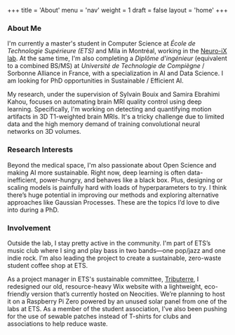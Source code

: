 +++
title = 'About'
menu = 'nav'
weight = 1
draft = false
layout = 'home'
+++

### About Me

I'm currently a master's student in Computer Science at *École de Technologie Supérieure (ETS)* and Mila in Montréal, working in the [Neuro-iX lab](https://neuro-ix.github.io/). At the same time, I'm also completing a *Diplôme d'ingénieur* (equivalent to a combined BS/MS) at *Université de Technologie de Compiègne* / Sorbonne Alliance in France, with a specialization in AI and Data Science. I am looking for PhD opportunities in Sustainable / Efficient AI.

My research, under the supervision of Sylvain Bouix and Samira Ebrahimi Kahou, focuses on automating brain MRI quality control using deep learning. Specifically, I'm working on detecting and quantifying motion artifacts in 3D T1-weighted brain MRIs. It's a tricky challenge due to limited data and the high memory demand of training convolutional neural networks on 3D volumes.

### Research Interests

Beyond the medical space, I'm also passionate about Open Science and making AI more sustainable. Right now, deep learning is often data-inefficient, power-hungry, and behaves like a black box. Plus, designing or scaling models is painfully hard with loads of hyperparameters to try. I think there’s huge potential in improving our methods and exploring alternative approaches like Gaussian Processes. These are the topics I’d love to dive into during a PhD.

### Involvement

Outside the lab, I stay pretty active in the community. I'm part of ETS’s music club where I sing and play bass in two bands—one pop/jazz and one indie rock. I'm also leading the project to create a sustainable, zero-waste student coffee shop at ETS.

As a project manager in ETS's sustainable committee, [Tributerre](https://tributerre.neocities.org/), I redesigned our old, resource-heavy Wix website with a lightweight, eco-friendly version that’s currently hosted on Neocities. We’re planning to host it on a Raspberry Pi Zero powered by an unused solar panel from one of the labs at ETS. As a member of the student association, I’ve also been pushing for the use of sewable patches instead of T-shirts for clubs and associations to help reduce waste.



